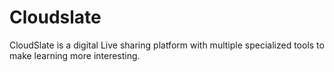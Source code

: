 # Cloudslate
CloudSlate is a digital Live sharing platform with multiple specialized tools to make learning more interesting.